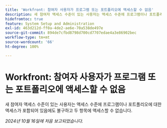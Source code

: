 ```yaml
---
title: 'Workfront: 참여자 사용자가 프로그램 또는 포트폴리오에 액세스할 수 없음'
description: 새 참여자 액세스 수준이 있는 사용자는 액세스 수준에 프로그램이나 포트폴리오에 대한 액세스가 포함되어 있음에도 불구하고 두 항목에 액세스할 수 없습니다.
hidefromtoc: true
feature: System Setup and Administration
exl-id: 463d212d-ff0a-4de2-ae6e-70a538de497e
source-git-commit: 894de7cfbd8798d700cd7707edae4a3e86902bec
workflow-type: tm+mt
source-wordcount: '66'
ht-degree: 100%

---
```


# Workfront: 참여자 사용자가 프로그램 또는 포트폴리오에 액세스할 수 없음

새 참여자 액세스 수준이 있는 사용자는 액세스 수준에 프로그램이나 포트폴리오에 대한 액세스가 포함되어 있음에도 불구하고 두 항목에 액세스할 수 없습니다.

_2024년 10월 16일에 처음 보고되었습니다._
